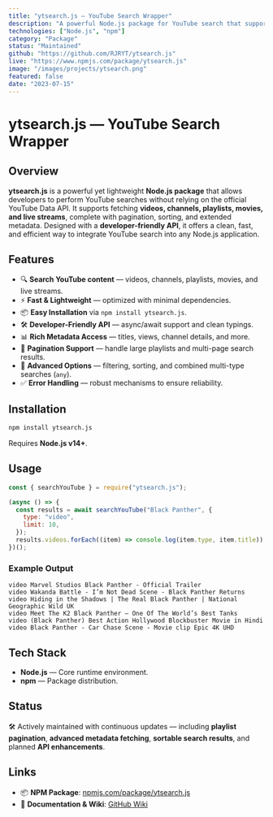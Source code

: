 ```yaml
---
title: "ytsearch.js — YouTube Search Wrapper"
description: "A powerful Node.js package for YouTube search that supports videos, channels, playlists, movies, and live streams — all without the official API."
technologies: ["Node.js", "npm"]
category: "Package"
status: "Maintained"
github: "https://github.com/RJRYT/ytsearch.js"
live: "https://www.npmjs.com/package/ytsearch.js"
image: "/images/projects/ytsearch.png"
featured: false
date: "2023-07-15"
---
```


# ytsearch.js — YouTube Search Wrapper

## Overview

**ytsearch.js** is a powerful yet lightweight **Node.js package** that allows developers to perform YouTube searches without relying on the official YouTube Data API.
It supports fetching **videos, channels, playlists, movies, and live streams**, complete with pagination, sorting, and extended metadata. Designed with a **developer-friendly API**, it offers a clean, fast, and efficient way to integrate YouTube search into any Node.js application.

## Features

* 🔍 **Search YouTube content** — videos, channels, playlists, movies, and live streams.
* ⚡ **Fast & Lightweight** — optimized with minimal dependencies.
* 📦 **Easy Installation** via `npm install ytsearch.js`.
* 🛠️ **Developer-Friendly API** — async/await support and clean typings.
* 📊 **Rich Metadata Access** — titles, views, channel details, and more.
* 📑 **Pagination Support** — handle large playlists and multi-page search results.
* 🎯 **Advanced Options** — filtering, sorting, and combined multi-type searches (`any`).
* ✅ **Error Handling** — robust mechanisms to ensure reliability.

## Installation

```bash
npm install ytsearch.js
```

Requires **Node.js v14+**.

## Usage

```js
const { searchYouTube } = require("ytsearch.js");

(async () => {
  const results = await searchYouTube("Black Panther", {
    type: "video",
    limit: 10,
  });
  results.videos.forEach((item) => console.log(item.type, item.title));
})();
```

### Example Output

```
video Marvel Studios Black Panther - Official Trailer
video Wakanda Battle - I’m Not Dead Scene - Black Panther Returns
video Hiding in the Shadows | The Real Black Panther | National Geographic Wild UK
video Meet The K2 Black Panther – One Of The World’s Best Tanks
video (Black Panther) Best Action Hollywood Blockbuster Movie in Hindi
video Black Panther - Car Chase Scene - Movie clip Epic 4K UHD
```

## Tech Stack

* **Node.js** — Core runtime environment.
* **npm** — Package distribution.

## Status

🛠️ Actively maintained with continuous updates — including **playlist pagination**, **advanced metadata fetching**, **sortable search results**, and planned **API enhancements**.

## Links

* 📦 **NPM Package**: [npmjs.com/package/ytsearch.js](https://www.npmjs.com/package/ytsearch.js)
* 📖 **Documentation & Wiki**: [GitHub Wiki](https://github.com/RJRYT/ytsearch.js/wiki)
